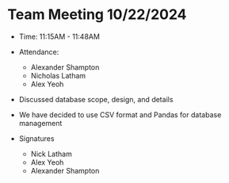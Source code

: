 # Team Meeting 10/22/2024

- Time: 11:15AM - 11:48AM
- Attendance:

  - Alexander Shampton
  - Nicholas Latham
  - Alex Yeoh

- Discussed database scope, design, and details
- We have decided to use CSV format and Pandas for database management

- Signatures
  - Nick Latham
  - Alex Yeoh
  - Alexander Shampton